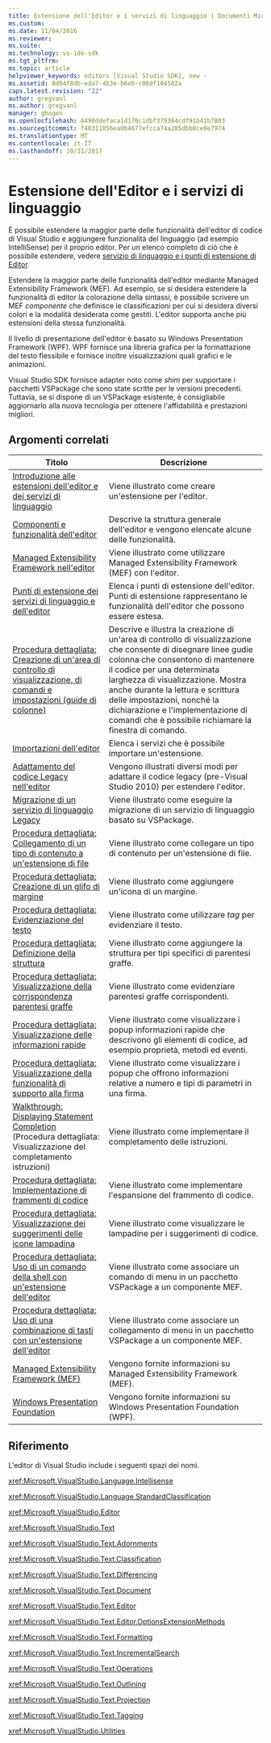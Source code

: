 ```yaml
---
title: Estensione dell'Editor e i servizi di linguaggio | Documenti Microsoft
ms.custom: 
ms.date: 11/04/2016
ms.reviewer: 
ms.suite: 
ms.technology: vs-ide-sdk
ms.tgt_pltfrm: 
ms.topic: article
helpviewer_keywords: editors [Visual Studio SDK], new -
ms.assetid: 8d04f8db-eda7-4b3e-b6eb-c06df104502a
caps.latest.revision: "22"
author: gregvanl
ms.author: gregvanl
manager: ghogen
ms.openlocfilehash: 8490ddefaca1d170c1dbf379364cdf91b41b7803
ms.sourcegitcommit: f40311056ea0b4677efcca74a285dbb0ce0e7974
ms.translationtype: MT
ms.contentlocale: it-IT
ms.lasthandoff: 10/31/2017
---
```

# <a name="extending-the-editor-and-language-services"></a>Estensione dell'Editor e i servizi di linguaggio
È possibile estendere la maggior parte delle funzionalità dell'editor di codice di Visual Studio e aggiungere funzionalità del linguaggio (ad esempio IntelliSense) per il proprio editor.  Per un elenco completo di ciò che è possibile estendere, vedere [servizio di linguaggio e i punti di estensione di Editor](../extensibility/language-service-and-editor-extension-points.md).  
  
 Estendere la maggior parte delle funzionalità dell'editor mediante Managed Extensibility Framework (MEF). Ad esempio, se si desidera estendere la funzionalità di editor la colorazione della sintassi, è possibile scrivere un MEF *componente* che definisce le classificazioni per cui si desidera diversi colori e la modalità desiderata come gestiti. L'editor supporta anche più estensioni della stessa funzionalità.  
  
 Il livello di presentazione dell'editor è basato su Windows Presentation Framework (WPF). WPF fornisce una libreria grafica per la formattazione del testo flessibile e fornisce inoltre visualizzazioni quali grafici e le animazioni.  
  
 Visual Studio SDK fornisce adapter noto come *shim* per supportare i pacchetti VSPackage che sono state scritte per le versioni precedenti. Tuttavia, se si dispone di un VSPackage esistente, è consigliabile aggiornarlo alla nuova tecnologia per ottenere l'affidabilità e prestazioni migliori.  
  
## <a name="related-topics"></a>Argomenti correlati  
  
|Titolo|Descrizione|  
|-----------|-----------------|  
|[Introduzione alle estensioni dell'editor e dei servizi di linguaggio](../extensibility/getting-started-with-language-service-and-editor-extensions.md)|Viene illustrato come creare un'estensione per l'editor.|  
|[Componenti e funzionalità dell'editor](../extensibility/inside-the-editor.md)|Descrive la struttura generale dell'editor e vengono elencate alcune delle funzionalità.|  
|[Managed Extensibility Framework nell'editor](../extensibility/managed-extensibility-framework-in-the-editor.md)|Viene illustrato come utilizzare Managed Extensibility Framework (MEF) con l'editor.|  
|[Punti di estensione dei servizi di linguaggio e dell'editor](../extensibility/language-service-and-editor-extension-points.md)|Elenca i punti di estensione dell'editor. Punti di estensione rappresentano le funzionalità dell'editor che possono essere estesa.|  
|[Procedura dettagliata: Creazione di un'area di controllo di visualizzazione, di comandi e impostazioni (guide di colonne)](../extensibility/walkthrough-creating-a-view-adornment-commands-and-settings-column-guides.md)|Descrive e illustra la creazione di un'area di controllo di visualizzazione che consente di disegnare linee gudie colonna che consentono di mantenere il codice per una determinata larghezza di visualizzazione.  Mostra anche durante la lettura e scrittura delle impostazioni, nonché la dichiarazione e l'implementazione di comandi che è possibile richiamare la finestra di comando.|  
|[Importazioni dell'editor](../extensibility/editor-imports.md)|Elenca i servizi che è possibile importare un'estensione.|  
|[Adattamento del codice Legacy nell'editor](../extensibility/adapting-legacy-code-to-the-editor.md)|Vengono illustrati diversi modi per adattare il codice legacy (pre-Visual Studio 2010) per estendere l'editor.|  
|[Migrazione di un servizio di linguaggio Legacy](../extensibility/internals/migrating-a-legacy-language-service.md)|Viene illustrato come eseguire la migrazione di un servizio di linguaggio basato su VSPackage.|  
|[Procedura dettagliata: Collegamento di un tipo di contenuto a un'estensione di file](../extensibility/walkthrough-linking-a-content-type-to-a-file-name-extension.md)|Viene illustrato come collegare un tipo di contenuto per un'estensione di file.|  
|[Procedura dettagliata: Creazione di un glifo di margine](../extensibility/walkthrough-creating-a-margin-glyph.md)|Viene illustrato come aggiungere un'icona di un margine.|  
|[Procedura dettagliata: Evidenziazione del testo](../extensibility/walkthrough-highlighting-text.md)|Viene illustrato come utilizzare *tag* per evidenziare il testo.|  
|[Procedura dettagliata: Definizione della struttura](../extensibility/walkthrough-outlining.md)|Viene illustrato come aggiungere la struttura per tipi specifici di parentesi graffe.|  
|[Procedura dettagliata: Visualizzazione della corrispondenza parentesi graffe](../extensibility/walkthrough-displaying-matching-braces.md)|Viene illustrato come evidenziare parentesi graffe corrispondenti.|  
|[Procedura dettagliata: Visualizzazione delle informazioni rapide](../extensibility/walkthrough-displaying-quickinfo-tooltips.md)|Viene illustrato come visualizzare i popup informazioni rapide che descrivono gli elementi di codice, ad esempio proprietà, metodi ed eventi.|  
|[Procedura dettagliata: Visualizzazione della funzionalità di supporto alla firma](../extensibility/walkthrough-displaying-signature-help.md)|Viene illustrato come visualizzare i popup che offrono informazioni relative a numero e tipi di parametri in una firma.|  
|[Walkthrough: Displaying Statement Completion](../extensibility/walkthrough-displaying-statement-completion.md) (Procedura dettagliata: Visualizzazione del completamento istruzioni)|Viene illustrato come implementare il completamento delle istruzioni.|  
|[Procedura dettagliata: Implementazione di frammenti di codice](../extensibility/walkthrough-implementing-code-snippets.md)|Viene illustrato come implementare l'espansione del frammento di codice.|  
|[Procedura dettagliata: Visualizzazione dei suggerimenti delle icone lampadina](../extensibility/walkthrough-displaying-light-bulb-suggestions.md)|Viene illustrato come visualizzare le lampadine per i suggerimenti di codice.|  
|[Procedura dettagliata: Uso di un comando della shell con un'estensione dell'editor](../extensibility/walkthrough-using-a-shell-command-with-an-editor-extension.md)|Viene illustrato come associare un comando di menu in un pacchetto VSPackage a un componente MEF.|  
|[Procedura dettagliata: Uso di una combinazione di tasti con un'estensione dell'editor](../extensibility/walkthrough-using-a-shortcut-key-with-an-editor-extension.md)|Viene illustrato come associare un collegamento di menu in un pacchetto VSPackage a un componente MEF.|  
|[Managed Extensibility Framework (MEF)](/dotnet/framework/mef/index)|Vengono fornite informazioni su Managed Extensibility Framework (MEF).|  
|[Windows Presentation Foundation](/dotnet/framework/wpf/index)|Vengono fornite informazioni su Windows Presentation Foundation (WPF).|  
  
## <a name="reference"></a>Riferimento  
 L'editor di Visual Studio include i seguenti spazi dei nomi.  
  
 <xref:Microsoft.VisualStudio.Language.Intellisense>  
  
 <xref:Microsoft.VisualStudio.Language.StandardClassification>  
  
 <xref:Microsoft.VisualStudio.Editor>  
  
 <xref:Microsoft.VisualStudio.Text>  
  
 <xref:Microsoft.VisualStudio.Text.Adornments>  
  
 <xref:Microsoft.VisualStudio.Text.Classification>  
  
 <xref:Microsoft.VisualStudio.Text.Differencing>  
  
 <xref:Microsoft.VisualStudio.Text.Document>  
  
 <xref:Microsoft.VisualStudio.Text.Editor>  
  
 <xref:Microsoft.VisualStudio.Text.Editor.OptionsExtensionMethods>  
  
 <xref:Microsoft.VisualStudio.Text.Formatting>  
  
 <xref:Microsoft.VisualStudio.Text.IncrementalSearch>  
  
 <xref:Microsoft.VisualStudio.Text.Operations>  
  
 <xref:Microsoft.VisualStudio.Text.Outlining>  
  
 <xref:Microsoft.VisualStudio.Text.Projection>  
  
 <xref:Microsoft.VisualStudio.Text.Tagging>  
  
 <xref:Microsoft.VisualStudio.Utilities>